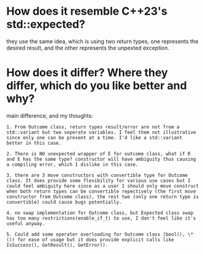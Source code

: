 # How does it resemble C++23's std::expected?
they use the same idea, which is using two return types, one represents the desired result, and the other represents the unpexted exception.

# How does it differ? Where they differ, which do you like better and why?

main difference, and my thoughts:

    1. From Outcome class, return types result/error are not from a std::variant but two seperate variables. I feel them not illustrative since only one can be present at a time. I'd like a std::variant better in this case.

    2. There is NO unexpected wrapper of E for outcome class, what if R and E has the same type? constructor will have ambiguity thus causing a compiling error, which I dislike in this case.

    3. there are 3 move constructors with convertible type for Outcome class. It does provide some flexibility for various use cases but I could feel ambiguity here since as a user I should only move construct when both return types can be convertible repectively (the first move constructor from Outcome class), the rest two (only one return type is convertible) could cause bugs potentially.

    4. no swap implementation for Outcome class, but Expected class swap has too many restrictions(enable_if_t) to use, I don't feel like it's useful anyway.

    5. Could add some operater overloading for Outcome class (bool(), \*()) for ease of usage but it does provide explicit calls like IsSuccess(), GetResult(), GetError().
